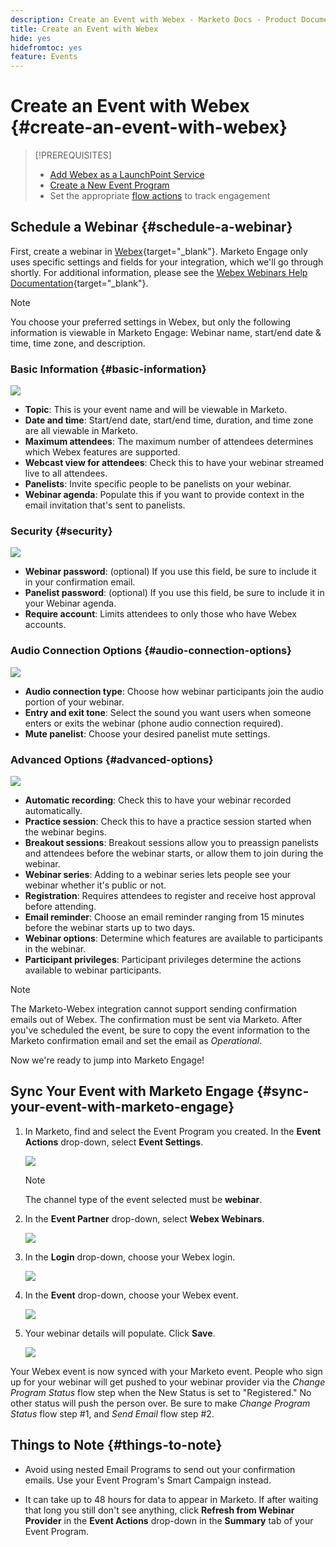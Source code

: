 ```yaml
---
description: Create an Event with Webex - Marketo Docs - Product Documentation
title: Create an Event with Webex
hide: yes
hidefromtoc: yes
feature: Events
---
```

# Create an Event with Webex {#create-an-event-with-webex}

>[!PREREQUISITES]
>
>* [Add Webex as a LaunchPoint Service](/help/marketo/product-docs/administration/additional-integrations/add-webex-as-a-launchpoint-service.md)
>* [Create a New Event Program](/help/marketo/product-docs/demand-generation/events/understanding-events/create-a-new-event-program.md)
>* Set the appropriate [flow actions](/help/marketo/product-docs/core-marketo-concepts/smart-campaigns/flow-actions/add-a-flow-step-to-a-smart-campaign.md) to track engagement

## Schedule a Webinar {#schedule-a-webinar}

First, create a webinar in [Webex](https://www.webex.com/){target="_blank"}. Marketo Engage only uses specific settings and fields for your integration, which we'll go through shortly. For additional information, please see the [Webex Webinars Help Documentation](https://help.webex.com/en-us/landing/ld-7srxjs-WebexWebinars/Webex-Webinars){target="_blank"}.

   >[!NOTE]
   >
   >You choose your preferred settings in Webex, but only the following information is viewable in Marketo Engage: Webinar name, start/end date & time, time zone, and description.

### Basic Information {#basic-information}

![](assets/create-an-event-with-webex-1.png)

* **Topic**: This is your event name and will be viewable in Marketo.
* **Date and time**: Start/end date, start/end time, duration, and time zone are all viewable in Marketo.
* **Maximum attendees**: The maximum number of attendees determines which Webex features are supported.
* **Webcast view for attendees**: Check this to have your webinar streamed live to all attendees.
* **Panelists**: Invite specific people to be panelists on your webinar.
* **Webinar agenda**: Populate this if you want to provide context in the email invitation that's sent to panelists.

### Security {#security}

![](assets/create-an-event-with-webex-2.png)

* **Webinar password**: (optional) If you use this field, be sure to include it in your confirmation email.
* **Panelist password**: (optional) If you use this field, be sure to include it in your Webinar agenda.
* **Require account**: Limits attendees to only those who have Webex accounts.

### Audio Connection Options {#audio-connection-options}

![](assets/create-an-event-with-webex-3.png)

* **Audio connection type**: Choose how webinar participants join the audio portion of your webinar.
* **Entry and exit tone**: Select the sound you want users when someone enters or exits the webinar (phone audio connection required).
* **Mute panelist**: Choose your desired panelist mute settings.

### Advanced Options {#advanced-options}

![](assets/create-an-event-with-webex-4.png)

* **Automatic recording**: Check this to have your webinar recorded automatically.
* **Practice session**: Check this to have a practice session started when the webinar begins.
* **Breakout sessions**: Breakout sessions allow you to preassign panelists and attendees before the webinar starts, or allow them to join during the webinar.
* **Webinar series**: Adding to a webinar series lets people see your webinar whether it's public or not. 
* **Registration**: Requires attendees to register and receive host approval before attending.
* **Email reminder**: Choose an email reminder ranging from 15 minutes before the webinar starts up to two days.
* **Webinar options**: Determine which features are available to participants in the webinar. 
* **Participant privileges**: Participant privileges determine the actions available to webinar participants.

>[!NOTE]
>
>The Marketo-Webex integration cannot support sending confirmation emails out of Webex. The confirmation must be sent via Marketo. After you've scheduled the event, be sure to copy the event information to the Marketo confirmation email and set the email as _Operational_.

Now we're ready to jump into Marketo Engage!

## Sync Your Event with Marketo Engage {#sync-your-event-with-marketo-engage}

1. In Marketo, find and select the Event Program you created. In the **Event Actions** drop-down, select **Event Settings**.

   ![](assets/create-an-event-with-webex-5.png)

   >[!NOTE]
   >
   >The channel type of the event selected must be **webinar**.

1. In the **Event Partner** drop-down, select **Webex Webinars**.

   ![](assets/create-an-event-with-webex-6.png)

1. In the **Login** drop-down, choose your Webex login.

   ![](assets/create-an-event-with-webex-7.png)

1. In the **Event** drop-down, choose your Webex event.

   ![](assets/create-an-event-with-webex-8.png)

1. Your webinar details will populate. Click **Save**.

   ![](assets/create-an-event-with-webex-9.png)

Your Webex event is now synced with your Marketo event. People who sign up for your webinar will get pushed to your webinar provider via the _Change Program Status_ flow step when the New Status is set to "Registered." No other status will push the person over. Be sure to make _Change Program Status_ flow step #1, and _Send Email_ flow step #2.

## Things to Note {#things-to-note}

* Avoid using nested Email Programs to send out your confirmation emails. Use your Event Program's Smart Campaign instead.

* It can take up to 48 hours for data to appear in Marketo. If after waiting that long you still don't see anything, click **Refresh from Webinar Provider** in the **Event Actions** drop-down in the **Summary** tab of your Event Program.

